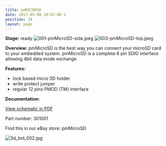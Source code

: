 ```yaml
---
title: pmMICROSD
date: 2017-05-08 10:07:00 Z
position: 24
layout: page
---
```


**Stage:** ready
![001-pmMicroSD-side.jpeg](/uploads/pmMICROSD/001-pmMicroSD-side.jpeg)
![003-pmMicroSD-top.jpeg](/uploads/pmMICROSD/003-pmMicroSD-top.jpeg)

**Overview:**
pmMicroSD is the best way you can connect your microSD card to your embedded system. pmMicroSD is a complete 6 pin SDIO interface allowing 4bit data mode exchange 

**Features:**
* lock based micro SD holder
* write protect jumper
* regular 12 pins PMOD (TM) interface

**Documentation:**

[View schematic in PDF](/uploads/pmMICROSD/SCH_pmMicroSD.pdf)

Part number: 301001

Find this in our eBay store: pmMicroSD

![3d_bot_002.jpg](/uploads/pmMICROSD/3d_bot_002.jpg)